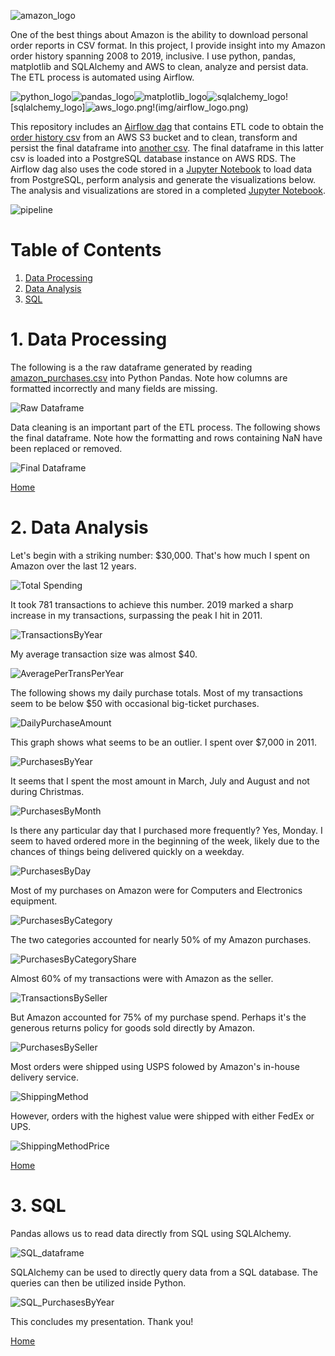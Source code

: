 ![amazon_logo](img/amazon_logo.png)

One of the best things about Amazon is the ability to download personal order reports in CSV format. In this project, I provide insight into my Amazon order history spanning 2008 to 2019, inclusive. I use python, pandas, matplotlib and SQLAlchemy and AWS to clean, analyze and persist data. The ETL process is automated using Airflow. 

![python_logo](img/python_logo.png)![pandas_logo](img/pandas_logo.png)![matplotlib_logo](img/matplotlib_logo.png)![sqlalchemy_logo](img/sqlalchemy_logo.png)![sqlalchemy_logo]![aws_logo.png](img/aws_logo.png)!(img/airflow_logo.png)

This repository includes an [Airflow dag](amazon_aws.py) that contains ETL code to obtain the [order history csv](amazon_purchases.csv) from an AWS S3 bucket and to clean, transform and persist the final dataframe into [another csv](amazon_purchases_2.csv). The final dataframe in this latter csv is loaded into a PostgreSQL database instance on AWS RDS. The Airflow dag also uses the code stored in a [Jupyter Notebook](AmazonOrderHistoryAirflowAWS_input.ipynb) to load data from PostgreSQL, perform analysis and generate the visualizations below. The analysis and visualizations are stored in a completed [Jupyter Notebook](AmazonOrderHistoryAirflowAWS_output.ipynb).

![pipeline](img/pipeline.png)

# Table of Contents

1. [Data Processing](https://github.com/AmitSamra/AmazonOrderHistoryAirflowAWS#1-data-processing)
2. [Data Analysis](https://github.com/AmitSamra/AmazonOrderHistoryAirflowAWS#2-data-analysis)
3. [SQL](https://github.com/AmitSamra/AmazonOrderHistoryAirflowAWS#3-sql)

# 1. Data Processing

The following is a the raw dataframe generated by reading [amazon_purchases.csv](amazon_purchases.csv) into Python Pandas. Note how columns are formatted incorrectly and many fields are missing. 

![Raw Dataframe](img/raw_dataframe.png)

Data cleaning is an important part of the ETL process. The following shows the final dataframe. Note how the formatting and rows containing NaN have been replaced or removed.

![Final Dataframe](img/final_dataframe.png)

[Home](https://github.com/AmitSamra/AmazonOrderHistoryAirflowAWS#)

# 2. Data Analysis

Let's begin with a striking number: $30,000. That's how much I spent on Amazon over the last 12 years. 

![Total Spending](img/total_spent.png)

It took 781 transactions to achieve this number. 2019 marked a sharp increase in my transactions, surpassing the peak I hit in 2011. 

![TransactionsByYear](img/TransactionsByYear.png)

My average transaction size was almost $40.

![AveragePerTransPerYear](img/AveragePerTransPerYear.png)

The following shows my daily purchase totals. Most of my transactions seem to be below $50 with occasional big-ticket purchases. 

![DailyPurchaseAmount](img/DailyPurchaseAmount.png)

This graph shows what seems to be an outlier. I spent over $7,000 in 2011. 

![PurchasesByYear](img/PurchasesByYear.png)

It seems that I spent the most amount in March, July and August and not during Christmas. 

![PurchasesByMonth](img/PurchasesByMonth.png)

Is there any particular day that I purchased more frequently? Yes, Monday. I seem to haved ordered more in the beginning of the week, likely due to the chances of things being delivered quickly on a weekday. 

![PurchasesByDay](img/PurchasesByDay.png)

Most of my purchases on Amazon were for Computers and Electronics equipment. 

![PurchasesByCategory](img/PurchasesByCategory.png)

The two categories accounted for nearly 50% of my Amazon purchases. 

![PurchasesByCategoryShare](img/PurchasesByCategoryShare.png)

Almost 60% of my transactions were with Amazon as the seller. 

![TransactionsBySeller](img/TransactionsBySeller.png)

But Amazon accounted for 75% of my purchase spend. Perhaps it's the generous returns policy for goods sold directly by Amazon. 

![PurchasesBySeller](img/PurchasesBySeller.png)

Most orders were shipped using USPS folowed by Amazon's in-house delivery service. 

![ShippingMethod](img/ShippingMethod.png)

However, orders with the highest value were shipped with either FedEx or UPS. 

![ShippingMethodPrice](img/ShippingMethodPrice.png)

[Home](https://github.com/AmitSamra/AmazonOrderHistoryAirflowAWS#)

# 3. SQL

Pandas allows us to read data directly from SQL using SQLAlchemy. 

![SQL_dataframe](img/SQL_dataframe.png)

SQLAlchemy can be used to directly query data from a SQL database. The queries can then be utilized inside Python. 

![SQL_PurchasesByYear](img/SQL_PurchasesByYear.png)

This concludes my presentation. Thank you! 

[Home](https://github.com/AmitSamra/AmazonOrderHistoryAirflowAWS#)
